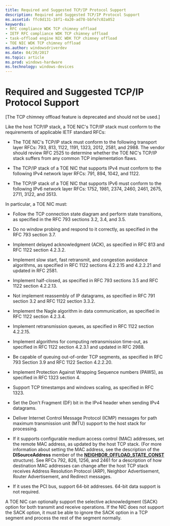 ```yaml
---
title: Required and Suggested TCP/IP Protocol Support
description: Required and Suggested TCP/IP Protocol Support
ms.assetid: ffc0d131-18f1-4a20-ad78-bbfe7c02a052
keywords:
- RFC compliance WDK TCP chimney offload
- IETF RFC compliance WDK TCP chimney offload
- task-offload engine NIC WDK TCP chimney offload
- TOE NIC WDK TCP chimney offload
ms.author: windowsdriverdev
ms.date: 04/20/2017
ms.topic: article
ms.prod: windows-hardware
ms.technology: windows-devices
---
```


# Required and Suggested TCP/IP Protocol Support


\[The TCP chimney offload feature is deprecated and should not be used.\]

Like the host TCP/IP stack, a TOE NIC's TCP/IP stack must conform to the requirements of applicable IETF standard RFCs:

-   The TOE NIC's TCP/IP stack must conform to the following transport layer RFCs: 793, 813, 1122, 1191, 1323, 2012, 2581, and 2988. The vendor should review RFC 2525 to determine whether the TOE NIC's TCP/IP stack suffers from any common TCP implementation flaws.

-   The TCP/IP stack of a TOE NIC that supports IPv4 must conform to the following IPv4 network layer RFCs: 791, 894, 1042, and 1122.

-   The TCP/IP stack of a TOE NIC that supports IPv6 must conform to the following IPv6 network layer RFCs: 1752, 1981, 2374, 2460, 2461, 2675, 2711, 3122, and 3513.

In particular, a TOE NIC must:

-   Follow the TCP connection state diagram and perform state transitions, as specified in the RFC 793 sections 3.2, 3.4, and 3.5.

-   Do no window probing and respond to it correctly, as specified in the RFC 793 section 3.7.

-   Implement delayed acknowledgment (ACK), as specified in RFC 813 and RFC 1122 section 4.2.3.2.

-   Implement slow start, fast retransmit, and congestion avoidance algorithms, as specified in RFC 1122 sections 4.2.2.15 and 4.2.2.21 and updated in RFC 2581.

-   Implement half-closed, as specified in RFC 793 sections 3.5 and RFC 1122 section 4.2.2.13.

-   Not implement reassembly of IP datagrams, as specified in RFC 791 section 3.2 and RFC 1122 section 3.3.2.

-   Implement the Nagle algorithm in data communication, as specified in RFC 1122 section 4.2.3.4.

-   Implement retransmission queues, as specified in RFC 1122 section 4.2.2.15.

-   Implement algorithms for computing retransmission time-out, as specified in RFC 1122 section 4.2.3.1 and updated in RFC 2988.

-   Be capable of queuing out-of-order TCP segments, as specified in RFC 793 Section 3.9 and RFC 1122 Section 4.2.2.20.

-   Implement Protection Against Wrapping Sequence numbers (PAWS), as specified in RFC 1323 section 4.

-   Support TCP timestamps and windows scaling, as specified in RFC 1323.

-   Set the Don't Fragment (DF) bit in the IPv4 header when sending IPv4 datagrams.

-   Deliver Internet Control Message Protocol (ICMP) messages for path maximum transmission unit (MTU) support to the host stack for processing.

-   If it supports configurable medium access control (MAC) addresses, set the remote MAC address, as updated by the host TCP stack. (For more information about setting the MAC address, see the description of the **DlSourceAddress** member of the [**NEIGHBOR\_OFFLOAD\_STATE\_CONST**](https://msdn.microsoft.com/library/windows/hardware/ff568324) structure). See RFCs 792, 826, 1256, and 2461 for a description of how destination MAC addresses can change after the host TCP stack receives Address Resolution Protocol (ARP), Neighbor Advertisement, Router Advertisement, and Redirect messages.

-   If it uses the PCI bus, support 64-bit addresses. 64-bit data support is not required.

A TOE NIC can optionally support the selective acknowledgment (SACK) option for both transmit and receive operations. If the NIC does not support the SACK option, it must be able to ignore the SACK option in a TCP segment and process the rest of the segment normally.

 

 






